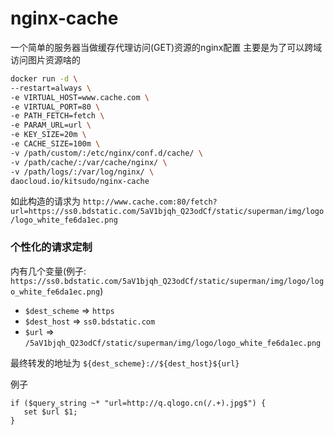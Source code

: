 # nginx-cache
一个简单的服务器当做缓存代理访问(GET)资源的nginx配置
主要是为了可以跨域访问图片资源啥的
```bash
docker run -d \
--restart=always \
-e VIRTUAL_HOST=www.cache.com \
-e VIRTUAL_PORT=80 \
-e PATH_FETCH=fetch \
-e PARAM_URL=url \
-e KEY_SIZE=20m \
-e CACHE_SIZE=100m \
-v /path/custom/:/etc/nginx/conf.d/cache/ \
-v /path/cache/:/var/cache/nginx/ \
-v /path/logs/:/var/log/nginx/ \
daocloud.io/kitsudo/nginx-cache
```

如此构造的请求为
`http://www.cache.com:80/fetch?url=https://ss0.bdstatic.com/5aV1bjqh_Q23odCf/static/superman/img/logo/logo_white_fe6da1ec.png`

### 个性化的请求定制

内有几个变量(例子: `https://ss0.bdstatic.com/5aV1bjqh_Q23odCf/static/superman/img/logo/logo_white_fe6da1ec.png`)
* `$dest_scheme` => `https`
* `$dest_host` => `ss0.bdstatic.com`
* `$url` => `/5aV1bjqh_Q23odCf/static/superman/img/logo/logo_white_fe6da1ec.png`

最终转发的地址为
`${dest_scheme}://${dest_host}${url}`

例子
```
if ($query_string ~* "url=http://q.qlogo.cn(/.+).jpg$") {
   set $url $1;
}
```


